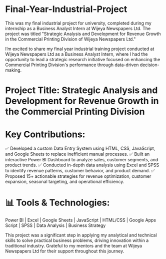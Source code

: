 # Final-Year-Industrial-Project
This was my final industrial project for university, completed during my internship as a Business Analyst Intern at Wijeya Newspapers Ltd. The project was titled "Strategic Analysis and Development for Revenue Growth in the Commercial Printing Division of Wijeya Newspapers Ltd."

I’m excited to share my final year industrial training project conducted at Wijeya Newspapers Ltd as a Business Analyst Intern, where I had the opportunity to lead a strategic research initiative focused on enhancing the Commercial Printing Division's performance through data-driven decision-making.

# Project Title: Strategic Analysis and Development for Revenue Growth in the Commercial Printing Division

# Key Contributions:
 ✅ Developed a custom Data Entry System using HTML, CSS, JavaScript, and Google Sheets to replace inefficient manual processes.
 ✅ Built an interactive Power BI Dashboard to analyze sales, customer segments, and product trends.
 ✅ Conducted in-depth data analysis using Excel and SPSS to identify revenue patterns, customer behavior, and product demand.
 ✅ Proposed 15+ actionable strategies for revenue optimization, customer expansion, seasonal targeting, and operational efficiency.
 
# 📊 Tools & Technologies:
 Power BI | Excel | Google Sheets | JavaScript | HTML/CSS | Google Apps Script | SPSS | Data Analysis | Business Strategy

This project was a significant step in applying my analytical and technical skills to solve practical business problems, driving innovation within a traditional industry. Grateful to my mentors and the team at Wijeya Newspapers Ltd for their support throughout this journey.
